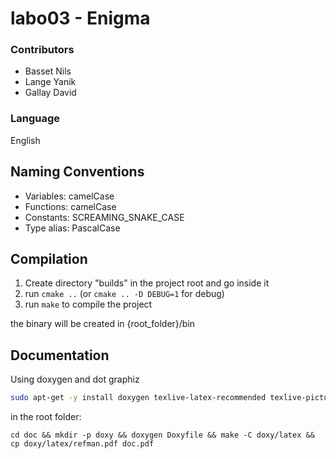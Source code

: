 # labo03 - Enigma

### Contributors
* Basset Nils
* Lange Yanik
* Gallay David

### Language
English

## Naming Conventions
* Variables: camelCase
* Functions: camelCase
* Constants: SCREAMING_SNAKE_CASE
* Type alias: PascalCase

## Compilation

1. Create directory "builds" in the project root and go inside it
2. run `cmake ..` (or `cmake .. -D DEBUG=1` for debug)
3. run `make` to compile the project

the binary will be created in {root_folder}/bin



## Documentation

Using doxygen and dot graphiz

```bash
sudo apt-get -y install doxygen texlive-latex-recommended texlive-pictures texlive-latex-extra
```

in the root folder:

```
cd doc && mkdir -p doxy && doxygen Doxyfile && make -C doxy/latex && cp doxy/latex/refman.pdf doc.pdf
```

